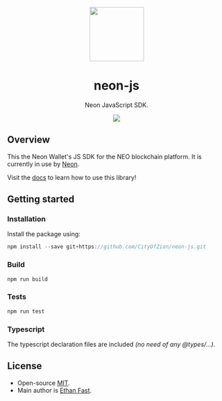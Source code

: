 <p align="center">
  <img 
    src="http://res.cloudinary.com/vidsy/image/upload/v1503160820/CoZ_Icon_DARKBLUE_200x178px_oq0gxm.png" 
    width="125px;">
</p>

<h1 align="center">neon-js</h1>

<p align="center">
  Neon JavaScript SDK.
</p>

<p align="center">
  <a href="https://circleci.com/gh/CityOfZion/neon-js">
    <img src="https://circleci.com/gh/CityOfZion/neon-js.svg?style=svg">
  </a>
</p>

## Overview

This the Neon Wallet's JS SDK for the NEO blockchain platform. It is currently in use by [Neon](https://github.com/CityOfZion/neon-wallet/).

Visit the [docs](https://cityofzion.io/neon-js) to learn how to use this library!

## Getting started

### Installation

Install the package using:

```js
npm install --save git+https://github.com/CityOfZion/neon-js.git
```

### Build

```js
npm run build
```

### Tests

```js
npm run test
```

### Typescript

The typescript declaration files are included _(no need of any @types/...)_.

## License

- Open-source [MIT](https://github.com/CityOfZion/neon-js/blob/master/LICENSE.md).
- Main author is [Ethan Fast](https://github.com/Ejhfast).
